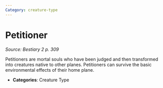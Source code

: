 ```yaml
---
Category: creature-type
---
```

# Petitioner  
*Source: Bestiary 2 p. 309*  

Petitioners are mortal souls who have been judged and then transformed into creatures native to other planes. Petitioners can survive the basic environmental effects of their home plane.

- **Categories**: Creature Type